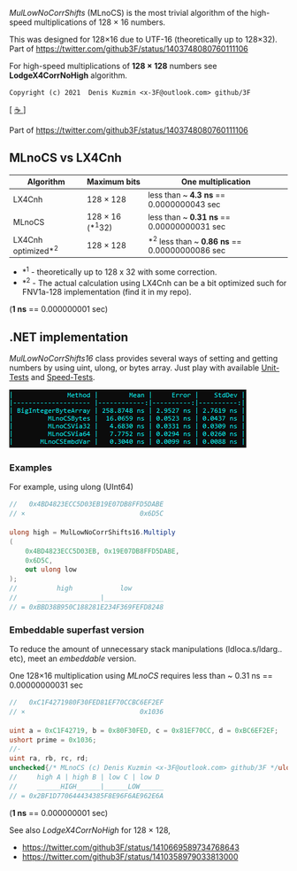 *MulLowNoCorrShifts* (MLnoCS) is the most trivial algorithm of the high-speed multiplications of 128 × 16 numbers.

This was designed for 128×16 due to UTF-16 (theoretically up to 128×32). Part of https://twitter.com/github3F/status/1403748080760111106

For high-speed multiplications of **128 × 128** numbers see **LodgeX4CorrNoHigh** algorithm.

```
Copyright (c) 2021  Denis Kuzmin <x-3F@outlook.com> github/3F
```

[ [ ☕ ](https://3F.github.io/Donation/) ]

Part of https://twitter.com/github3F/status/1403748080760111106

## MLnoCS vs LX4Cnh

Algorithm | Maximum bits | One multiplication
----------|--------------|-------------------
LX4Cnh    | 128 × 128    | less than ~ **4.3 ns** == 0.0000000043 sec
MLnoCS    | 128 × 16 (*<sup>1</sup>32) | less than ~ **0.31 ns** == 0.00000000031 sec
LX4Cnh optimized\*<sup>2</sup> | 128 × 128 | \*<sup>2</sup> less than ~ **0.86 ns** == 0.00000000086 sec

* \*<sup>1</sup> - theoretically up to 128 x 32 with some correction.
* \*<sup>2</sup> - The actual calculation using LX4Cnh can be a bit optimized such for FNV1a-128 implementation (find it in my repo).

(**1 ns** == 0.000000001 sec)

## .NET implementation

*MulLowNoCorrShifts16* class provides several ways of setting and getting numbers by using uint, ulong, or bytes array. Just play with available [Unit-Tests](tests) and [Speed-Tests](https://github.com/3F/sandbox/tree/master/csharp/numbers/BigNum).

[![](benchmark.png)](https://twitter.com/github3F/status/1410358979033813000)

### Examples

For example, using ulong (UInt64)

```csharp
//   0x4BD4823ECC5D03EB19E07DB8FFD5DABE
// ×                             0x6D5C

ulong high = MulLowNoCorrShifts16.Multiply
(
    0x4BD4823ECC5D03EB, 0x19E07DB8FFD5DABE,
    0x6D5C,
    out ulong low
);
//          high            low
//     ________________|_______________
// = 0xBBD38B950C188281E234F369FEFD8248
```

### Embeddable superfast version

To reduce the amount of unnecessary stack manipulations (ldloca.s/ldarg.. etc), meet an *embeddable* version.

One 128×16 multiplication using *MLnoCS* requires less than ~ 0.31 ns == 0.00000000031 sec

```csharp
//   0xC1F4271980F30FED81EF70CCBC6EF2EF
// ×                             0x1036

uint a = 0xC1F42719, b = 0x80F30FED, c = 0x81EF70CC, d = 0xBC6EF2EF;
ushort prime = 0x1036;
//-
uint ra, rb, rc, rd;
unchecked{/* MLnoCS (c) Denis Kuzmin <x-3F@outlook.com> github/3F */ulong e=a,f=b,g=c,h=d,l,o,k;e*=prime;f*=prime;g*=prime;h*=prime;l=(g&0xFFFF_FFFF)+(h>>32);o=(f&0xFFFF_FFFF)+(g>>32);k=(e&0xFFFF_FFFF)+(f>>32);ra=(uint)k;rb=(uint)o;rc=(uint)l;rd=(uint)h;}
//     high A | high B | low C | low D
//     ______HIGH______|______LOW______
// = 0x2BF1D770644434385F8E96F6AE962E6A
```
(**1 ns** == 0.000000001 sec)

See also *LodgeX4CorrNoHigh* for 128 × 128,

* https://twitter.com/github3F/status/1410669589734768643
* https://twitter.com/github3F/status/1410358979033813000